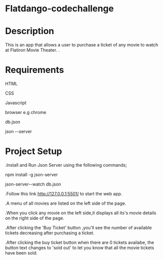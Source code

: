# Flatdango-codechallenge

# Description
This is an app that allows a user to purchase a ticket of any movie to watch at Flatiron Movie Theater.
.

# Requirements
HTML

CSS

Javascript

browser e.g chrome

db.json

json --server

# Project Setup
.Install and Run Json Server using the following commands; 

npm install -g json-server 

json-server--watch db.json


.Follow this link http://127.0.0.1:5501/ to start the web app.

.A menu of all movies are listed on the left side of the page.

.When you click any movie on the left side,it displays all its's movie details on the right side of the page.

.After clicking the 'Buy Ticket' button ,you'll see the number of available tickets decreasing after purchasing a ticket.

.After clicking the buy ticket button when there are 0 tickets availabe, the button text changes to 'sold out' to let you know that all the movie tickets have been sold.


